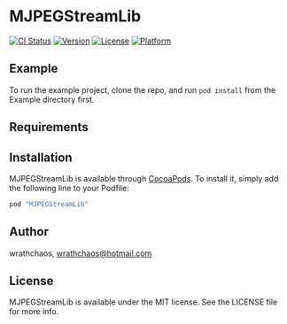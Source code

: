 # MJPEGStreamLib

[![CI Status](http://img.shields.io/travis/wrathchaos/MJPEGStreamLib.svg?style=flat)](https://travis-ci.org/wrathchaos/MJPEGStreamLib)
[![Version](https://img.shields.io/cocoapods/v/MJPEGStreamLib.svg?style=flat)](http://cocoapods.org/pods/MJPEGStreamLib)
[![License](https://img.shields.io/cocoapods/l/MJPEGStreamLib.svg?style=flat)](http://cocoapods.org/pods/MJPEGStreamLib)
[![Platform](https://img.shields.io/cocoapods/p/MJPEGStreamLib.svg?style=flat)](http://cocoapods.org/pods/MJPEGStreamLib)

## Example

To run the example project, clone the repo, and run `pod install` from the Example directory first.

## Requirements

## Installation

MJPEGStreamLib is available through [CocoaPods](http://cocoapods.org). To install
it, simply add the following line to your Podfile:

```ruby
pod "MJPEGStreamLib"
```

## Author

wrathchaos, wrathchaos@hotmail.com

## License

MJPEGStreamLib is available under the MIT license. See the LICENSE file for more info.
